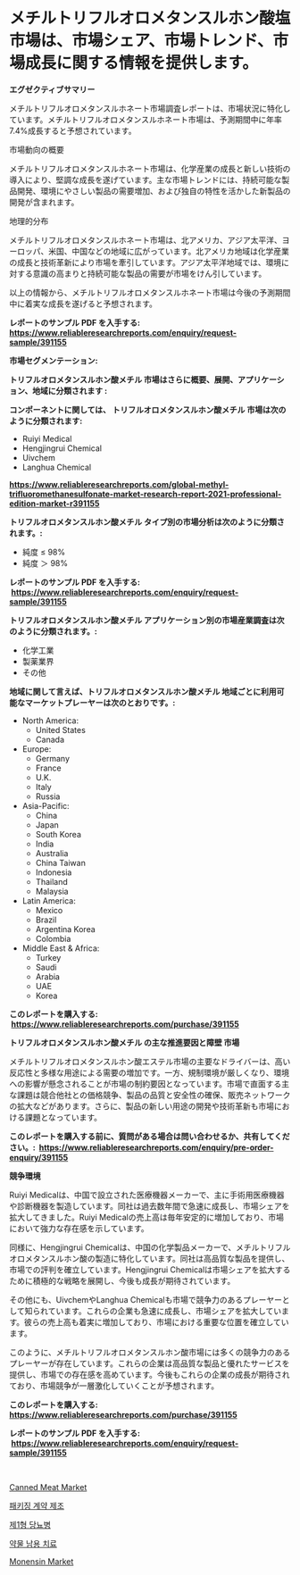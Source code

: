 <p><h1>メチルトリフルオロメタンスルホン酸塩市場は、市場シェア、市場トレンド、市場成長に関する情報を提供します。</h1></p><p><strong>エグゼクティブサマリー</strong></p>
<p><p>メチルトリフルオロメタンスルホネート市場調査レポートは、市場状況に特化しています。メチルトリフルオロメタンスルホネート市場は、予測期間中に年率7.4%成長すると予想されています。</p><p>市場動向の概要</p><p>メチルトリフルオロメタンスルホネート市場は、化学産業の成長と新しい技術の導入により、堅調な成長を遂げています。主な市場トレンドには、持続可能な製品開発、環境にやさしい製品の需要増加、および独自の特性を活かした新製品の開発が含まれます。</p><p>地理的分布</p><p>メチルトリフルオロメタンスルホネート市場は、北アメリカ、アジア太平洋、ヨーロッパ、米国、中国などの地域に広がっています。北アメリカ地域は化学産業の成長と技術革新により市場を牽引しています。アジア太平洋地域では、環境に対する意識の高まりと持続可能な製品の需要が市場をけん引しています。</p><p>以上の情報から、メチルトリフルオロメタンスルホネート市場は今後の予測期間中に着実な成長を遂げると予想されます。</p></p>
<p><strong>レポートのサンプル PDF を入手する: <a href="https://www.reliableresearchreports.com/enquiry/request-sample/391155">https://www.reliableresearchreports.com/enquiry/request-sample/391155</a></strong></p>
<p><strong>市場セグメンテーション:</strong></p>
<p><strong> トリフルオロメタンスルホン酸メチル 市場はさらに概要、展開、アプリケーション、地域に分類されます :</strong></p>
<p><strong>コンポーネントに関しては、 トリフルオロメタンスルホン酸メチル 市場は次のように分類されます: &nbsp;</strong></p>
<p><ul><li>Ruiyi Medical</li><li>Hengjingrui Chemical</li><li>Uivchem</li><li>Langhua Chemical</li></ul></p>
<p><strong><a href="https://www.reliableresearchreports.com/global-methyl-trifluoromethanesulfonate-market-research-report-2021-professional-edition-market-r391155">https://www.reliableresearchreports.com/global-methyl-trifluoromethanesulfonate-market-research-report-2021-professional-edition-market-r391155</a></strong></p>
<p><strong> トリフルオロメタンスルホン酸メチル タイプ別の市場分析は次のように分類されます。:</strong></p>
<p><ul><li>純度 ≤ 98%</li><li>純度 ＞ 98%</li></ul></p>
<p><strong>レポートのサンプル PDF を入手する: &nbsp;<a href="https://www.reliableresearchreports.com/enquiry/request-sample/391155">https://www.reliableresearchreports.com/enquiry/request-sample/391155</a></strong></p>
<p><strong> トリフルオロメタンスルホン酸メチル アプリケーション別の市場産業調査は次のように分類されます。:</strong></p>
<p><ul><li>化学工業</li><li>製薬業界</li><li>その他</li></ul></p>
<p><strong>地域に関して言えば、トリフルオロメタンスルホン酸メチル 地域ごとに利用可能なマーケットプレーヤーは次のとおりです。:</strong></p>
<p><ul>
    <li>
        North America:
        <ul>
            <li>United States</li>
            <li>Canada</li>
        </ul>
    </li>
    <li>
        Europe:
        <ul>
            <li>Germany</li>
            <li>France</li>
            <li>U.K.</li>
            <li>Italy</li>
            <li>Russia</li>
        </ul>
    </li>
    <li>
        Asia-Pacific:
        <ul>
            <li>China</li>
            <li>Japan</li>
            <li>South Korea</li>
            <li>India</li>
            <li>Australia</li>
            <li>China Taiwan</li>
            <li>Indonesia</li>
            <li>Thailand</li>
            <li>Malaysia</li>
        </ul>
    </li>
    <li>
        Latin America:
        <ul>
            <li>Mexico</li>
            <li>Brazil</li>
            <li>Argentina Korea</li>
            <li>Colombia</li>
        </ul>
    </li>
    <li>
        Middle East & Africa:
        <ul>
            <li>Turkey</li>
            <li>Saudi</li>
            <li>Arabia</li>
            <li>UAE</li>
            <li>Korea</li>
        </ul>
    </li>
    </ul></p>
<p><strong>このレポートを購入する: &nbsp;<a href="https://www.reliableresearchreports.com/purchase/391155">https://www.reliableresearchreports.com/purchase/391155</a></strong></p>
<p><strong>トリフルオロメタンスルホン酸メチル の主な推進要因と障壁 市場</strong></p>
<p><p>メチルトリフルオロメタンスルホン酸エステル市場の主要なドライバーは、高い反応性と多様な用途による需要の増加です。一方、規制環境が厳しくなり、環境への影響が懸念されることが市場の制約要因となっています。市場で直面する主な課題は競合他社との価格競争、製品の品質と安全性の確保、販売ネットワークの拡大などがあります。さらに、製品の新しい用途の開発や技術革新も市場における課題となっています。</p></p>
<p><strong>このレポートを購入する前に、質問がある場合は問い合わせるか、共有してください。:&nbsp; <a href="https://www.reliableresearchreports.com/enquiry/pre-order-enquiry/391155">https://www.reliableresearchreports.com/enquiry/pre-order-enquiry/391155</a></strong></p>
<p><strong>競争環境</strong></p>
<p><p>Ruiyi Medicalは、中国で設立された医療機器メーカーで、主に手術用医療機器や診断機器を製造しています。同社は過去数年間で急速に成長し、市場シェアを拡大してきました。Ruiyi Medicalの売上高は毎年安定的に増加しており、市場において強力な存在感を示しています。</p><p>同様に、Hengjingrui Chemicalは、中国の化学製品メーカーで、メチルトリフルオロメタンスルホン酸の製造に特化しています。同社は高品質な製品を提供し、市場での評判を確立しています。Hengjingrui Chemicalは市場シェアを拡大するために積極的な戦略を展開し、今後も成長が期待されています。</p><p>その他にも、UivchemやLanghua Chemicalも市場で競争力のあるプレーヤーとして知られています。これらの企業も急速に成長し、市場シェアを拡大しています。彼らの売上高も着実に増加しており、市場における重要な位置を確立しています。</p><p>このように、メチルトリフルオロメタンスルホン酸市場には多くの競争力のあるプレーヤーが存在しています。これらの企業は高品質な製品と優れたサービスを提供し、市場での存在感を高めています。今後もこれらの企業の成長が期待されており、市場競争が一層激化していくことが予想されます。</p></p>
<p><strong>このレポートを購入する: &nbsp; <a href="https://www.reliableresearchreports.com/purchase/391155">https://www.reliableresearchreports.com/purchase/391155</a></strong></p>
<p><strong>レポートのサンプル PDF を入手する: &nbsp;<a href="https://www.reliableresearchreports.com/enquiry/request-sample/391155">https://www.reliableresearchreports.com/enquiry/request-sample/391155</a></strong><strong></strong></p>
<p>&nbsp;</p>
<p><p><a href="https://github.com/beatblasta/Market-Research-Report-List-2/blob/main/canned-meat-market.md">Canned Meat Market</a></p><p><a href="https://medium.com/@mayekuhic00/%ED%8F%AC%EC%9E%A5-%EA%B3%84%EC%95%BD-%EC%A0%9C%EC%A1%B0-%EC%8B%9C%EC%9E%A5-%EA%B2%BD%EC%9F%81-%EB%B6%84%EC%84%9D-%EC%8B%9C%EC%9E%A5-%EB%8F%99%ED%96%A5-%EB%B0%8F-2031%EB%85%84%EA%B9%8C%EC%A7%80%EC%9D%98-%EC%A0%84%EB%A7%9D-b5b29bf6b197">패키징 계약 제조</a></p><p><a href="https://medium.com/@adonispellea2022/1%ED%98%95-%EB%8B%B9%EB%87%A8%EB%B3%91-%EC%8B%9C%EC%9E%A5-%EC%8B%9C%EC%9E%A5-%EC%A0%90%EC%9C%A0%EC%9C%A8-%EC%8B%9C%EC%9E%A5-%EB%8F%99%ED%96%A5-%EB%B0%8F-%EB%AF%B8%EB%9E%98-%EC%84%B1%EC%9E%A5-%ED%83%90%EC%83%89-1d60006f71f7">제1형 당뇨병</a></p><p><a href="https://github.com/plelbej847484502/Market-Research-Report-List-1/blob/main/115777217199.md">약물 남용 치료</a></p><p><a href="https://fuschia-pecorino-a6d.notion.site/Monensin-Market-Size-and-Examines-its-Market-Scope-with-a-Primary-Focus-on-Growth-Opportunities-a-650735f21d0e4bb896150516af2a7fac">Monensin Market</a></p></p>